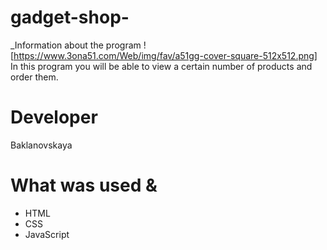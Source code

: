 # gadget-shop-
_Information about the program
![https://www.3ona51.com/Web/img/fav/a51gg-cover-square-512x512.png]
In this program you will be able to view a certain number of products and order them. 
# Developer
 Baklanovskaya
# What was used &
* HTML
* CSS
* JavaScript
